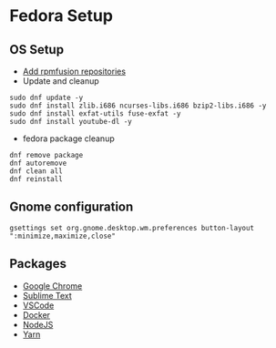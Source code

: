 # Fedora Setup

## OS Setup

- [Add rpmfusion repositories](https://rpmfusion.org/Configuration)
- Update and cleanup
```
sudo dnf update -y
sudo dnf install zlib.i686 ncurses-libs.i686 bzip2-libs.i686 -y
sudo dnf install exfat-utils fuse-exfat -y
sudo dnf install youtube-dl -y
```
- fedora package cleanup
```
dnf remove package
dnf autoremove
dnf clean all
dnf reinstall
```
## Gnome configuration
```
gsettings set org.gnome.desktop.wm.preferences button-layout ":minimize,maximize,close"

```

## Packages
- [Google Chrome](https://www.google.com/chrome/browser/features.html)
- [Sublime Text](https://www.sublimetext.com/docs/3/linux_repositories.html#dnf)
- [VSCode](https://code.visualstudio.com/docs/setup/linux#_rhel-fedora-and-centos-based-distributions)
- [Docker](https://docs.docker.com/install/linux/docker-ce/fedora/#set-up-the-repository)
- [NodeJS](https://nodejs.org/en/download/package-manager/#enterprise-linux-and-fedora)
- [Yarn](https://yarnpkg.com/en/docs/install)
